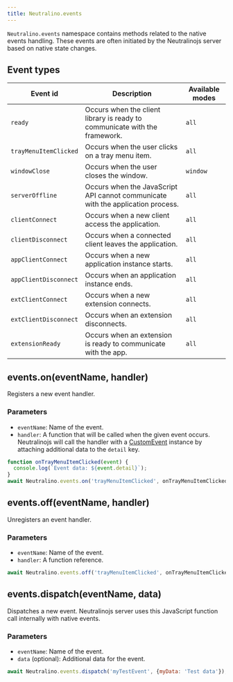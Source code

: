 ```yaml
---
title: Neutralino.events
---
```


`Neutralino.events` namespace contains methods related to the native events handling. These events are often initiated
by the Neutralinojs server based on native state changes.

## Event types

| Event id                    | Description                                             | Available modes
| --------------------------- | ------------------------------------------------------- | --------
| `ready`                     | Occurs when the client library is ready to communicate with the framework.  | `all`
| `trayMenuItemClicked`       | Occurs when the user clicks on a tray menu item.        | `all`
| `windowClose`               | Occurs when the user closes the window.                 | `window`
| `serverOffline`             | Occurs when the JavaScript API cannot communicate with the application process. | `all`
| `clientConnect`             | Occurs when a new client access the application.        | `all`
| `clientDisconnect`          | Occurs when a connected client leaves the application.  | `all`
| `appClientConnect`          | Occurs when a new application instance starts.          | `all`
| `appClientDisconnect`       | Occurs when an application instance ends.               | `all`
| `extClientConnect`          | Occurs when a new extension connects.                   | `all`
| `extClientDisconnect`       | Occurs when an extension disconnects.                   | `all`
| `extensionReady`            | Occurs when an extension is ready to communicate with the app.    | `all`

## events.on(eventName, handler)
Registers a new event handler. 


### Parameters

- `eventName`: Name of the event.
- `handler`: A function that will be called when the given event occurs. Neutralinojs will call the handler with a
  [CustomEvent](https://developer.mozilla.org/en-US/docs/Web/API/CustomEvent) instance by attaching additional data
  to the `detail` key.

```js
function onTrayMenuItemClicked(event) {
  console.log(`Event data: ${event.detail}`);
}
await Neutralino.events.on('trayMenuItemClicked', onTrayMenuItemClicked);
```

## events.off(eventName, handler)
Unregisters an event handler. 


### Parameters

- `eventName`: Name of the event.
- `handler`: A function reference.

```js
await Neutralino.events.off('trayMenuItemClicked', onTrayMenuItemClicked);
```

## events.dispatch(eventName, data)
Dispatches a new event. Neutralinojs server uses this JavaScript function call internally with native events. 


### Parameters

- `eventName`: Name of the event.
- `data` (optional): Additional data for the event.

```js
await Neutralino.events.dispatch('myTestEvent', {myData: 'Test data'});
```
